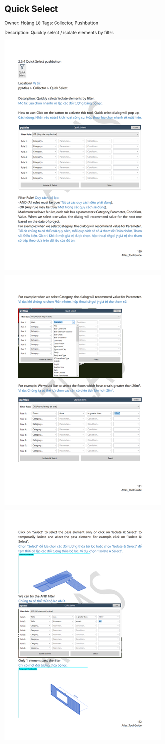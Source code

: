 # Quick Select

Owner: Hoàng Lê
Tags: Collector, Pushbutton

Description: Quickly select / isolate elements by filter.

![Screenshot 2023-11-22 175429.png](Quick%20Select%206f055710b1af40d7a8b87b37dc0cc939/Screenshot_2023-11-22_175429.png)

![Screenshot 2023-11-22 175449.png](Quick%20Select%206f055710b1af40d7a8b87b37dc0cc939/Screenshot_2023-11-22_175449.png)

![Screenshot 2023-11-22 175511.png](Quick%20Select%206f055710b1af40d7a8b87b37dc0cc939/Screenshot_2023-11-22_175511.png)